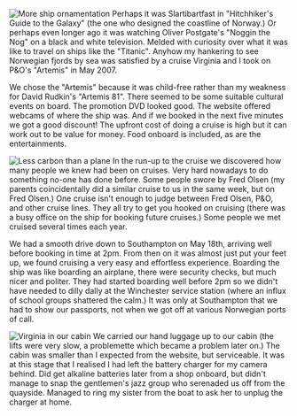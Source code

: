 ![More ship ornamentation](microwave.JPG)
Perhaps it was Slartibartfast in "Hitchhiker's Guide to the Galaxy" (the one who designed the coastline of Norway.) Or perhaps even longer ago it was watching Oliver Postgate's "Noggin the Nog" on a black and white television. Melded with curiosity over what it was like to travel on ships like the "Titanic". Anyhow my hankering to see Norwegian fjords by sea was satisfied by a cruise Virginia and I took on P&O's "Artemis" in May 2007.

We chose the "Artemis" because it was child-free rather than my weakness for David Rudkin's "Artemis 81". There seemed to be some suitable cultural events on board. The promotion DVD looked good. The website offered webcams of where the ship was. And if we booked in the next five minutes we got a good discount! The upfront cost of doing a cruise is high but it can work out to be value for money. Food onboard is included, as are the entertainments.

![Less carbon than a plane](sundeck.JPG)
In the run-up to the cruise we discovered how many people we knew had been on cruises. Very hard nowadays to do something no-one has done before. Some people swore by Fred Olsen (my parents coincidentally did a similar cruise to us in the same week, but on Fred Olsen.) One cruise isn't enough to judge between Fred Olsen, P&O, and other cruise lines. They all try to get you hooked on cruising (there was a busy office on the ship for booking future cruises.) Some people we met cruised several times each year.

We had a smooth drive down to Southampton on May 18th, arriving well before booking in time at 2pm. From then on it was almost just put your feet up, we found cruising a very easy and effortless experience. Boarding the ship was like boarding an airplane, there were security checks, but much nicer and politer. They had started boarding well before 2pm so we didn't have needed to dilly dally at the Winchester service station (where an influx of school groups shattered the calm.) It was only at Southampton that we had to show our passports, not when we got off at various Norwegian ports of call.

![Virginia in our cabin](cabin.JPG)
We carried our hand luggage up to our cabin (the lifts were very slow, a problemette which became a problem later on.) The cabin was smaller than I expected from the website, but serviceable. It was at this stage that I realised I had left the battery charger for my camera behind. Did get alkaline batteries later from a shop onboard, but didn't manage to snap the gentlemen's jazz group who serenaded us off from the quayside. Managed to ring my sister from the boat to ask her to unplug the charger at home.
